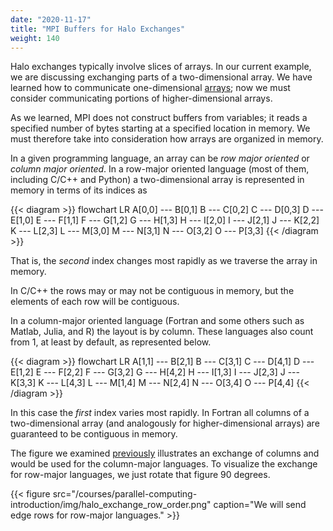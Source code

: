 ```yaml
---
date: "2020-11-17"
title: "MPI Buffers for Halo Exchanges"
weight: 140
---
```


Halo exchanges typically involve slices of arrays. In our current example, we are discussing exchanging parts of a two-dimensional array. We have learned how to communicate one-dimensional [arrays](/courses/parallel-computing-introduction/distributed_mpi_array_buffers); now we must consider communicating portions of higher-dimensional arrays.

As we learned, MPI does not construct buffers from variables; it reads a specified number of bytes starting at a specified location in memory.  We must therefore take into consideration how arrays are organized in memory.

In a given programming language, an array can be _row major oriented_ or _column major oriented_.  In a row-major oriented language (most of them, including C/C++ and Python) a two-dimensional array is represented in memory in terms of its indices as

{{< diagram >}}
flowchart LR
   A[0,0] --- B[0,1]
   B --- C[0,2]
   C --- D[0,3]
   D --- E[1,0]
   E --- F[1,1]
   F --- G[1,2]
   G --- H[1,3]
   H --- I[2,0]
   I --- J[2,1]
   J --- K[2,2]
   K --- L[2,3]
   L --- M[3,0]
   M --- N[3,1]
   N --- O[3,2]
   O --- P[3,3]
{{< /diagram >}}

That is, the _second_ index changes most rapidly as we traverse the array in memory.  

In C/C++ the rows may or may not be contiguous in memory, but the elements of each row will be contiguous.

In a column-major oriented language (Fortran and some others such as Matlab, Julia, and R) the layout is by column. These languages also count from 1, at least by default, as represented below.

{{< diagram >}}
flowchart LR
   A[1,1] --- B[2,1]
   B --- C[3,1]
   C --- D[4,1]
   D --- E[1,2]
   E --- F[2,2]
   F --- G[3,2]
   G --- H[4,2]
   H --- I[1,3]
   I --- J[2,3]
   J --- K[3,3]
   K --- L[4,3]
   L --- M[1,4]
   M --- N[2,4]
   N --- O[3,4]
   O --- P[4,4]
{{< /diagram >}}

In this case the _first_ index varies most rapidly.  In Fortran all columns of a two-dimensional array (and analogously for higher-dimensional arrays) are guaranteed to be contiguous in memory.

The figure we examined [previously](/courses/parallel-computing-introduction/distributed_mpi_halo_exchange) illustrates an exchange of columns and would be used for the column-major languages. To visualize the exchange for row-major languages, we just rotate that figure 90 degrees.

{{< figure src="/courses/parallel-computing-introduction/img/halo_exchange_row_order.png" caption="We will send edge rows for row-major languages." >}}

